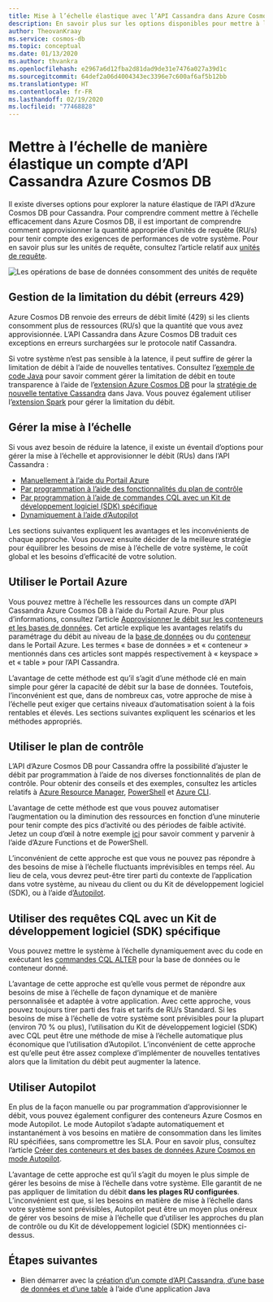 ```yaml
---
title: Mise à l’échelle élastique avec l’API Cassandra dans Azure Cosmos DB
description: En savoir plus sur les options disponibles pour mettre à l’échelle un compte d’API Cassandra Azure Cosmos DB et leurs avantages et inconvénients
author: TheovanKraay
ms.service: cosmos-db
ms.topic: conceptual
ms.date: 01/13/2020
ms.author: thvankra
ms.openlocfilehash: e2967a6d12fba2d81dad9de31e7476a027a39d1c
ms.sourcegitcommit: 64def2a06d4004343ec3396e7c600af6af5b12bb
ms.translationtype: HT
ms.contentlocale: fr-FR
ms.lasthandoff: 02/19/2020
ms.locfileid: "77468828"
---
```

# <a name="elastically-scale-an-azure-cosmos-db-cassandra-api-account"></a>Mettre à l’échelle de manière élastique un compte d’API Cassandra Azure Cosmos DB

Il existe diverses options pour explorer la nature élastique de l’API d’Azure Cosmos DB pour Cassandra. Pour comprendre comment mettre à l’échelle efficacement dans Azure Cosmos DB, il est important de comprendre comment approvisionner la quantité appropriée d’unités de requête (RU/s) pour tenir compte des exigences de performances de votre système. Pour en savoir plus sur les unités de requête, consultez l’article relatif aux [unités de requête](request-units.md). 

![Les opérations de base de données consomment des unités de requête](./media/request-units/request-units.png)

## <a name="handling-rate-limiting-429-errors"></a>Gestion de la limitation du débit (erreurs 429)

Azure Cosmos DB renvoie des erreurs de débit limité (429) si les clients consomment plus de ressources (RU/s) que la quantité que vous avez approvisionnée. L’API Cassandra dans Azure Cosmos DB traduit ces exceptions en erreurs surchargées sur le protocole natif Cassandra. 

Si votre système n’est pas sensible à la latence, il peut suffire de gérer la limitation de débit à l’aide de nouvelles tentatives. Consultez l’[exemple de code Java](https://github.com/Azure-Samples/azure-cosmos-cassandra-java-retry-sample) pour savoir comment gérer la limitation de débit en toute transparence à l’aide de l’[extension Azure Cosmos DB](https://github.com/Azure/azure-cosmos-cassandra-extensions) pour la [stratégie de nouvelle tentative Cassandra](https://docs.datastax.com/en/developer/java-driver/4.4/manual/core/retries/) dans Java. Vous pouvez également utiliser l’[extension Spark](https://mvnrepository.com/artifact/com.microsoft.azure.cosmosdb/azure-cosmos-cassandra-spark-helper) pour gérer la limitation du débit.

## <a name="manage-scaling"></a>Gérer la mise à l’échelle

Si vous avez besoin de réduire la latence, il existe un éventail d’options pour gérer la mise à l’échelle et approvisionner le débit (RUs) dans l’API Cassandra :

* [Manuellement à l’aide du Portail Azure](#use-azure-portal)
* [Par programmation à l’aide des fonctionnalités du plan de contrôle](#use-control-plane)
* [Par programmation à l’aide de commandes CQL avec un Kit de développement logiciel (SDK) spécifique](#use-cql-queries)
* [Dynamiquement à l’aide d’Autopilot](#use-autopilot)

Les sections suivantes expliquent les avantages et les inconvénients de chaque approche. Vous pouvez ensuite décider de la meilleure stratégie pour équilibrer les besoins de mise à l’échelle de votre système, le coût global et les besoins d’efficacité de votre solution.

## <a id="use-azure-portal"></a>Utiliser le Portail Azure

Vous pouvez mettre à l’échelle les ressources dans un compte d’API Cassandra Azure Cosmos DB à l’aide du Portail Azure. Pour plus d’informations, consultez l’article [Approvisionner le débit sur les conteneurs et les bases de données](set-throughput.md). Cet article explique les avantages relatifs du paramétrage du débit au niveau de la [base de données](set-throughput.md#set-throughput-on-a-database) ou du [conteneur](set-throughput.md#set-throughput-on-a-container) dans le Portail Azure. Les termes « base de données » et « conteneur » mentionnés dans ces articles sont mappés respectivement à « keyspace » et « table » pour l’API Cassandra.

L’avantage de cette méthode est qu’il s’agit d’une méthode clé en main simple pour gérer la capacité de débit sur la base de données. Toutefois, l’inconvénient est que, dans de nombreux cas, votre approche de mise à l’échelle peut exiger que certains niveaux d’automatisation soient à la fois rentables et élevés. Les sections suivantes expliquent les scénarios et les méthodes appropriés.

## <a id="use-control-plane"></a>Utiliser le plan de contrôle

L’API d’Azure Cosmos DB pour Cassandra offre la possibilité d’ajuster le débit par programmation à l’aide de nos diverses fonctionnalités de plan de contrôle. Pour obtenir des conseils et des exemples, consultez les articles relatifs à [Azure Resource Manager](manage-cassandra-with-resource-manager.md), [PowerShell](powershell-samples-cassandra.md) et [Azure CLI](cli-samples-cassandra.md).

L’avantage de cette méthode est que vous pouvez automatiser l’augmentation ou la diminution des ressources en fonction d’une minuterie pour tenir compte des pics d’activité ou des périodes de faible activité. Jetez un coup d’œil à notre exemple [ici](https://github.com/Azure-Samples/azure-cosmos-throughput-scheduler) pour savoir comment y parvenir à l’aide d’Azure Functions et de PowerShell.

L’inconvénient de cette approche est que vous ne pouvez pas répondre à des besoins de mise à l’échelle fluctuants imprévisibles en temps réel. Au lieu de cela, vous devrez peut-être tirer parti du contexte de l’application dans votre système, au niveau du client ou du Kit de développement logiciel (SDK), ou à l’aide d’[Autopilot](provision-throughput-autopilot.md).

## <a id="use-cql-queries"></a>Utiliser des requêtes CQL avec un Kit de développement logiciel (SDK) spécifique

Vous pouvez mettre le système à l’échelle dynamiquement avec du code en exécutant les [commandes CQL ALTER](cassandra-support.md#keyspace-and-table-options) pour la base de données ou le conteneur donné.

L’avantage de cette approche est qu’elle vous permet de répondre aux besoins de mise à l’échelle de façon dynamique et de manière personnalisée et adaptée à votre application. Avec cette approche, vous pouvez toujours tirer parti des frais et tarifs de RU/s Standard. Si les besoins de mise à l’échelle de votre système sont prévisibles pour la plupart (environ 70 % ou plus), l’utilisation du Kit de développement logiciel (SDK) avec CQL peut être une méthode de mise à l’échelle automatique plus économique que l’utilisation d’Autopilot. L’inconvénient de cette approche est qu’elle peut être assez complexe d’implémenter de nouvelles tentatives alors que la limitation du débit peut augmenter la latence.

## <a id="use-autopilot"></a>Utiliser Autopilot

En plus de la façon manuelle ou par programmation d’approvisionner le débit, vous pouvez également configurer des conteneurs Azure Cosmos en mode Autopilot. Le mode Autopilot s’adapte automatiquement et instantanément à vos besoins en matière de consommation dans les limites RU spécifiées, sans compromettre les SLA. Pour en savoir plus, consultez l’article [Créer des conteneurs et des bases de données Azure Cosmos en mode Autopilot](provision-throughput-autopilot.md).

L’avantage de cette approche est qu’il s’agit du moyen le plus simple de gérer les besoins de mise à l’échelle dans votre système. Elle garantit de ne pas appliquer de limitation du débit **dans les plages RU configurées**. L’inconvénient est que, si les besoins en matière de mise à l’échelle dans votre système sont prévisibles, Autopilot peut être un moyen plus onéreux de gérer vos besoins de mise à l’échelle que d’utiliser les approches du plan de contrôle ou du Kit de développement logiciel (SDK) mentionnées ci-dessus.

## <a name="next-steps"></a>Étapes suivantes

- Bien démarrer avec la [création d’un compte d’API Cassandra, d’une base de données et d’une table](create-cassandra-api-account-java.md) à l’aide d’une application Java
